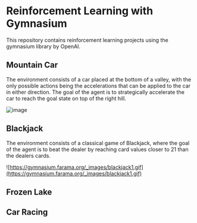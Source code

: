 # Reinforcement Learning with Gymnasium

This repository contains reinforcement learning projects using the gymnasium library by OpenAI.

## Mountain Car

The environment consists of a car placed at the bottom of a valley, with the only possible actions being the accelerations that can be applied to the car in either direction. The goal of the agent is to strategically accelerate the car to reach the goal state on top of the right hill. 

![image](https://github.com/user-attachments/assets/e8a00e91-89b4-4550-bbd3-46458ded18eb)


## Blackjack

The environment consists of a classical game of Blackjack, where the goal of the agent is to beat the dealer by reaching card values closer to 21 than the dealers cards.

![https://gymnasium.farama.org/_images/blackjack1.gif](https://gymnasium.farama.org/_images/blackjack1.gif)

## Frozen Lake

## Car Racing
